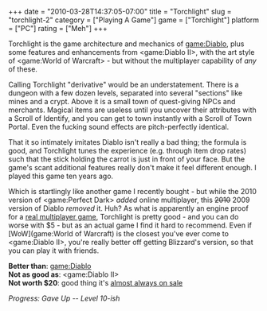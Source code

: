 +++
date = "2010-03-28T14:37:05-07:00"
title = "Torchlight"
slug = "torchlight-2"
category = ["Playing A Game"]
game = ["Torchlight"]
platform = ["PC"]
rating = ["Meh"]
+++

Torchlight is the game architecture and mechanics of <game:Diablo>, plus some features and enhancements from <game:Diablo II>, with the art style of <game:World of Warcraft> - but without the multiplayer capability of <i>any</i> of these.

Calling Torchlight "derivative" would be an understatement.  There is a dungeon with a few dozen levels, separated into several "sections" like mines and a crypt.  Above it is a small town of quest-giving NPCs and merchants.  Magical items are useless until you uncover their attributes with a Scroll of Identify, and you can get to town instantly with a Scroll of Town Portal.  Even the fucking sound effects are pitch-perfectly identical.

That it so intimately imitates Diablo isn't really a bad thing; the formula is good, and Torchlight tunes the experience (e.g. through item drop rates) such that the stick holding the carrot is just in front of your face.  But the game's scant additional features really don't make it feel different enough.  I played this game ten years ago.

Which is startlingly like another game I recently bought - but while the 2010 version of <game:Perfect Dark> <i>added</i> online multiplayer, this <s>2010</s> 2009 version of Diablo <i>removed</i> it.  Huh?  As what is apparently an engine proof for a <a href="http://en.wikipedia.org/wiki/Torchlight#Relationship_to_upcoming_MMO">real multiplayer game</a>, Torchlight is pretty good - and you can do worse with $5 - but as an actual game I find it hard to recommend.  Even if [WoW](game:World of Warcraft) is the closest you've ever come to <game:Diablo II>, you're really better off getting Blizzard's version, so that you can play it with friends.

<b>Better than</b>: <game:Diablo>  
<b>Not as good as</b>: <game:Diablo II>  
<b>Not worth $20</b>: good thing it's <a href="http://store.steampowered.com/news/3641/">almost always on sale</a>

<i>Progress: Gave Up -- Level 10-ish</i>